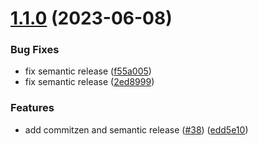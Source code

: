 # [1.1.0](https://github.com/zupit-it/pipeline-templates/compare/v1.0.3...v1.1.0) (2023-06-08)


### Bug Fixes

* fix semantic release ([f55a005](https://github.com/zupit-it/pipeline-templates/commit/f55a0053b2e25452bdda6cba5346f1cc608800da))
* fix semantic release ([2ed8999](https://github.com/zupit-it/pipeline-templates/commit/2ed89999960365b1f81fffc6d582cb1db25f6773))


### Features

* add commitzen and semantic release ([#38](https://github.com/zupit-it/pipeline-templates/issues/38)) ([edd5e10](https://github.com/zupit-it/pipeline-templates/commit/edd5e1075f42a1e92412cdc3d9a5dab3e6585687))
